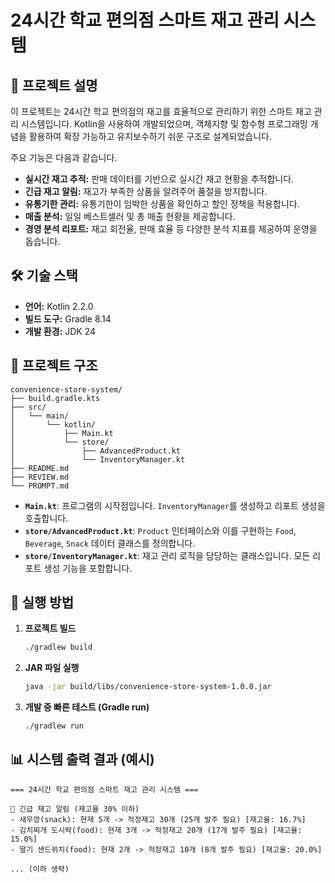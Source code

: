 # 24시간 학교 편의점 스마트 재고 관리 시스템

## 📝 프로젝트 설명

이 프로젝트는 24시간 학교 편의점의 재고를 효율적으로 관리하기 위한 스마트 재고 관리 시스템입니다. Kotlin을 사용하여 개발되었으며, 객체지향 및 함수형 프로그래밍 개념을 활용하여 확장 가능하고 유지보수하기 쉬운 구조로 설계되었습니다.

주요 기능은 다음과 같습니다.
- **실시간 재고 추적:** 판매 데이터를 기반으로 실시간 재고 현황을 추적합니다.
- **긴급 재고 알림:** 재고가 부족한 상품을 알려주어 품절을 방지합니다.
- **유통기한 관리:** 유통기한이 임박한 상품을 확인하고 할인 정책을 적용합니다.
- **매출 분석:** 일일 베스트셀러 및 총 매출 현황을 제공합니다.
- **경영 분석 리포트:** 재고 회전율, 판매 효율 등 다양한 분석 지표를 제공하여 운영을 돕습니다.

## 🛠️ 기술 스택

- **언어:** Kotlin 2.2.0
- **빌드 도구:** Gradle 8.14
- **개발 환경:** JDK 24

## 📂 프로젝트 구조

```
convenience-store-system/
├── build.gradle.kts
├── src/
│   └── main/
│       └── kotlin/
│           ├── Main.kt
│           └── store/
│               ├── AdvancedProduct.kt
│               └── InventoryManager.kt
├── README.md
├── REVIEW.md
└── PROMPT.md
```

- **`Main.kt`**: 프로그램의 시작점입니다. `InventoryManager`를 생성하고 리포트 생성을 호출합니다.
- **`store/AdvancedProduct.kt`**: `Product` 인터페이스와 이를 구현하는 `Food`, `Beverage`, `Snack` 데이터 클래스를 정의합니다.
- **`store/InventoryManager.kt`**: 재고 관리 로직을 담당하는 클래스입니다. 모든 리포트 생성 기능을 포함합니다.

## 🚀 실행 방법

1.  **프로젝트 빌드**

    ```bash
    ./gradlew build
    ```

2.  **JAR 파일 실행**

    ```bash
    java -jar build/libs/convenience-store-system-1.0.0.jar
    ```

3.  **개발 중 빠른 테스트 (Gradle run)**

    ```bash
    ./gradlew run
    ```

## 📊 시스템 출력 결과 (예시)

```
=== 24시간 학교 편의점 스마트 재고 관리 시스템 ===

🚨 긴급 재고 알림 (재고율 30% 이하)
- 새우깡(snack): 현재 5개 -> 적정재고 30개 (25개 발주 필요) [재고율: 16.7%]
- 김치찌개 도시락(food): 현재 3개 -> 적정재고 20개 (17개 발주 필요) [재고율: 15.0%]
- 딸기 샌드위치(food): 현재 2개 -> 적정재고 10개 (8개 발주 필요) [재고율: 20.0%]

... (이하 생략)
```
